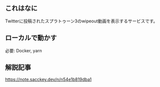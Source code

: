 ## これはなに
Twitterに投稿されたスプラトゥーン3のwipeout動画を表示するサービスです。

## ローカルで動かす
必要: Docker, yarn

## 解説記事
https://note.sacckey.dev/n/n54e1b819dba1
